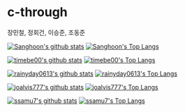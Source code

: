 # c-through
장민철, 정회건, 이승준, 조동준

[![Sanghoon's github stats](https://github-readme-stats.vercel.app/api?username=silenc3502)](https://github.com/embedded-bitai/c-through)
[![Sanghoon's Top Langs](https://github-readme-stats.vercel.app/api/top-langs/?username=silenc3502&layout=compact)](https://github.com/embedded-bitai/c-through)

[![timebe00's github stats](https://github-readme-stats.vercel.app/api?username=timebe00)](https://github.com/embedded-bitai/c-through)
[![timebe00's Top Langs](https://github-readme-stats.vercel.app/api/top-langs/?username=timebe00&layout=compact)](https://github.com/embedded-bitai/c-through)

[![rainyday0613's github stats](https://github-readme-stats.vercel.app/api?username=rainyday0613)](https://github.com/embedded-bitai/c-through)
[![rainyday0613's Top Langs](https://github-readme-stats.vercel.app/api/top-langs/?username=rainyday0613&layout=compact)](https://github.com/embedded-bitai/c-through)

[![joalvis777's github stats](https://github-readme-stats.vercel.app/api?username=joalvis777)](https://github.com/embedded-bitai/c-through)
[![joalvis777's Top Langs](https://github-readme-stats.vercel.app/api/top-langs/?username=joalvis777&layout=compact)](https://github.com/embedded-bitai/c-through)

[![ssamu7's github stats](https://github-readme-stats.vercel.app/api?username=ssamu7)](https://github.com/embedded-bitai/c-through)
[![ssamu7's Top Langs](https://github-readme-stats.vercel.app/api/top-langs/?username=ssamu7&layout=compact)](https://github.com/embedded-bitai/c-through)


